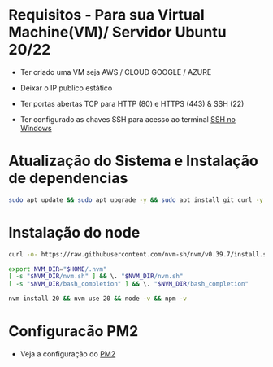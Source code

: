 # Requisitos - Para sua Virtual Machine(VM)/ Servidor Ubuntu 20/22

- Ter criado uma VM seja AWS / CLOUD GOOGLE / AZURE
- Deixar o IP publico estático
- Ter portas abertas TCP para HTTP (80) e HTTPS (443) & SSH (22) 

- Ter configurado as chaves SSH para acesso ao terminal [SSH no Windows](SSH/ssh.md)

# Atualização do Sistema e Instalação de dependencias

```bash
sudo apt update && sudo apt upgrade -y && sudo apt install git curl -y
```

# Instalação do node

```bash
curl -o- https://raw.githubusercontent.com/nvm-sh/nvm/v0.39.7/install.sh | bash
```

```bash
export NVM_DIR="$HOME/.nvm"
[ -s "$NVM_DIR/nvm.sh" ] && \. "$NVM_DIR/nvm.sh"
[ -s "$NVM_DIR/bash_completion" ] && \. "$NVM_DIR/bash_completion"
```

```bash
nvm install 20 && nvm use 20 && node -v && npm -v 
```

# Configuracão PM2

- Veja a configuração do [PM2](PM2.md)